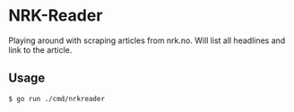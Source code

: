 # NRK-Reader

Playing around with scraping articles from nrk.no. Will list all headlines and link to the article.

## Usage

```
$ go run ./cmd/nrkreader
```